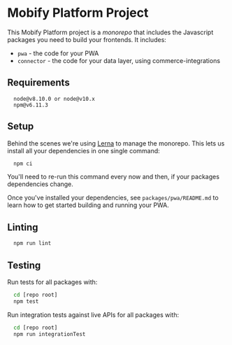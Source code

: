 # Mobify Platform Project

This Mobify Platform project is a _monorepo_ that includes the Javascript packages
you need to build your frontends. It includes:

- `pwa` - the code for your PWA
- `connector`  - the code for your data layer, using commerce-integrations

## Requirements

```
  node@v8.10.0 or node@v10.x
  npm@v6.11.3
```

## Setup

Behind the scenes we're using [Lerna][lerna] to manage the monorepo. This lets us
install all your dependencies in one single command:

```bash
  npm ci
```

You'll need to re-run this command every now and then, if your packages dependencies
change.

Once you've installed your dependencies, see `packages/pwa/README.md` to learn how
to get started building and running your PWA.

## Linting

```bash
  npm run lint
```

## Testing

Run tests for all packages with:

```bash
  cd [repo root]
  npm test
```

Run integration tests against live APIs for all packages with:

```bash
  cd [repo root]
  npm run integrationTest
```


[lerna]: https://github.com/lerna/lerna
